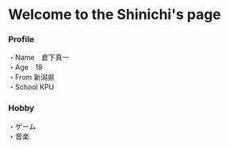 # Welcome to the Shinichi's page

### Profile<br>
・Name　倉下真一<br>
・Age　19<br>
・From 新潟県<br>
・School KPU

### Hobby<br>
・ゲーム<br>
・音楽<br>
